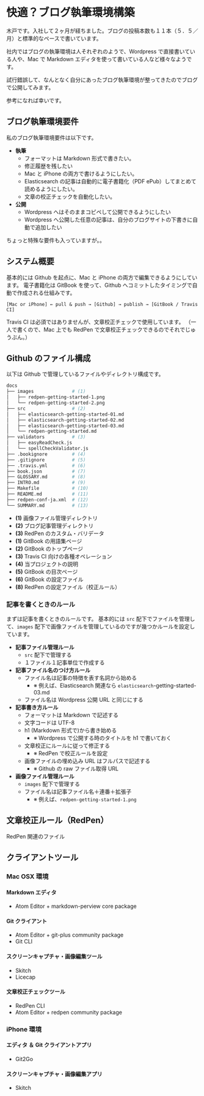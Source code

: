 # 快適？ブログ執筆環境構築
木戸です。入社して２ヶ月が経ちました。ブログの投稿本数も１１本（５．５／月）と標準的なペースで書いています。

社内ではブログの執筆環境は人それぞれのようで、Wordpress で直接書いている人や、Mac で Markdown エディタを使って書いている人など様々なようです。

試行錯誤して、なんとなく自分にあったブログ執筆環境が整ってきたのでブログで公開してみます。

参考になれば幸いです。

## ブログ執筆環境要件
私のブログ執筆環境要件は以下です。

- **執筆**
  - フォーマットは Markdown 形式で書きたい。
  - 修正履歴を残したい
  - Mac と iPhone の両方で書けるようにしたい。
  - Elasticsearch の記事は自動的に電子書籍化（PDF ePub）してまとめて読めるようにしたい。
  - 文章の校正チェックを自動化したい。
- **公開**
  - Wordpress へはそのままコピペして公開できるようにしたい
  - Wordpress へ公開した任意の記事は、自分のブログサイトの下書きに自動で追加したい

ちょっと特殊な要件も入っていますが。。

## システム概要
基本的には Github を起点に、Mac と iPhone の両方で編集できるようにしています。
電子書籍化は GitBook を使って、Github へコミットしたタイミングで自動で作成される仕組みです。

```
[Mac or iPhone] ← pull & push → [Github] → publish → [GitBook / Travis CI]
```

Travis CI は必須ではありませんが、文章校正チェックで使用しています。
（一人で書くので、Mac 上でも RedPen で文章校正チェックできるのでそれでじゅうぶん。）

## Github のファイル構成
以下は Github で管理しているファイルやディレクトリ構成です。

```sh
docs
├── images              # (1)
│   ├── redpen-getting-started-1.png
│   └── redpen-getting-started-2.png
├── src                 # (2)
│   ├── elasticsearch-getting-started-01.md
│   ├── elasticsearch-getting-started-02.md
│   ├── elasticsearch-getting-started-03.md
│   └── redpen-getting-started.md
├── validators          # (3)
│   ├── easyReadCheck.js
│   └── spellCheckValidator.js
├── .bookignore         # (4)
├── .gitignore          # (5)
├── .travis.yml         # (6)
├── book.json           # (7)
├── GLOSSARY.md         # (8)
├── INTRO.md            # (9)
├── Makefile            # (10)
├── README.md           # (11)
├── redpen-conf-ja.xml  # (12)
└── SUMMARY.md          # (13)
```

- **(1)** 画像ファイル管理ディレクトリ
- **(2)** ブログ記事管理ディレクトリ
- **(3)** RedPen のカスタム・バリデータ
- **(1)** GitBook の用語集ページ
- **(2)** GitBook のトップページ
- **(3)** Travis CI 向けの各種オペレーション
- **(4)** 当プロジェクトの説明
- **(5)** GitBook の目次ページ
- **(6)** GitBook の設定ファイル
- **(8)** RedPen の設定ファイル（校正ルール）


### 記事を書くときのルール
まずは記事を書くときのルールです。
基本的には `src` 配下でファイルを管理して、`images` 配下で画像ファイルを管理しているのですが幾つかルールを設定しています。

- **記事ファイル管理ルール**
  - `src` 配下で管理する
  - １ファイル１記事単位で作成する
- **記事ファイル名のつけ方ルール**
  - ファイル名は記事の特徴を表す名詞から始める
    - ※ 例えば、Elasticsearch 関連なら `elasticsearch`-getting-started-03.md
  - ファイル名は Wordpress 公開 URL と同じにする
- **記事書き方ルール**
  - フォーマットは Markdown で記述する
  - 文字コードは UTF-8
  - h1 (Markdown 形式で)から書き始める
    - ※ Wordpress で公開する時のタイトルを h1 で書いておく
  - 文章校正にルールに従って修正する
    - ※ RedPen で校正ルールを設定
  - 画像ファイルの埋め込み URL はフルパスで記述する
    - ※ Github の raw ファイル取得 URL
- **画像ファイル管理ルール**
  - `images` 配下で管理する
  - ファイル名は記事ファイル名＋連番＋拡張子
    - ※ 例えば、`redpen-getting-started-1.png`

## 文章校正ルール（RedPen）
RedPen 関連のファイル

## クライアントツール

### Mac OSX 環境
#### Markdown エディタ
* Atom Editor + markdown-perview core package

#### Git クライアント
* Atom Editor + git-plus community package
* Git CLI

#### スクリーンキャプチャ・画像編集ツール
* Skitch
* Licecap

#### 文章校正チェックツール
* RedPen CLI
* Atom Editor + redpen community package

### iPhone 環境
#### エディタ ＆ Git クライアントアプリ
* Git2Go

#### スクリーンキャプチャ・画像編集アプリ
* Skitch
